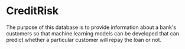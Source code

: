 # CreditRisk
The purpose of this database is to provide information about a bank's customers so that machine learning models can be developed that can predict whether a particular customer will repay the loan or not.
